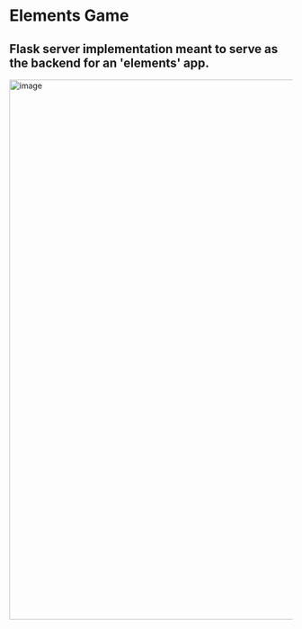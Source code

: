 # Elements Game

## Flask server implementation meant to serve as the backend for an 'elements' app.

<img width="720" height="960" alt="image" src="https://github.com/user-attachments/assets/5d2ebe49-f866-4316-8610-3ac08924cd30" />
